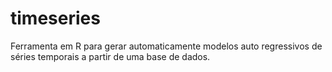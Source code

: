 timeseries
==========

Ferramenta em R para gerar automaticamente modelos auto regressivos de séries temporais a partir de uma base de dados.
